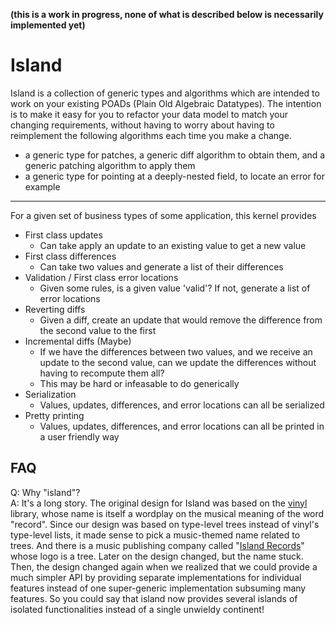 **(this is a work in progress, none of what is described below is necessarily implemented yet)**

Island
===

Island is a collection of generic types and algorithms which are intended to work on your existing POADs (Plain Old Algebraic Datatypes). The intention is to make it easy for you to refactor your data model to match your changing requirements, without having to worry about having to reimplement the following algorithms each time you make a change.

* a generic type for patches, a generic diff algorithm to obtain them, and a generic patching algorithm to apply them
* a generic type for pointing at a deeply-nested field, to locate an error for example

---

For a given set of business types of some application, this kernel provides
*   First class updates
    *   Can take apply an update to an existing value to get a new value
*   First class differences
    *   Can take two values and generate a list of their differences
*   Validation / First class error locations
    *   Given some rules, is a given value 'valid'? If not, generate a list of error locations
*   Reverting diffs 
    *   Given a diff, create an update that would remove the difference from the second value to the first
*   Incremental diffs (Maybe)
    *   If we have the differences between two values, and we receive an update to the second value, can we update the differences without having to recompute them all?
    *   This may be hard or infeasable to do generically
*   Serialization
    *   Values, updates, differences, and error locations can all be serialized
*   Pretty printing
    *   Values, updates, differences, and error locations can all be printed in a user friendly way

FAQ
---

Q: Why "island"?  
A: It's a long story. The original design for Island was based on the [vinyl](http://hackage.haskell.org/package/vinyl) library, whose name is itself a wordplay on the musical meaning of the word "record". Since our design was based on type-level trees instead of vinyl's type-level lists, it made sense to pick a music-themed name related to trees. And there is a music publishing company called "[Island Records](https://en.wikipedia.org/wiki/Island_Records)" whose logo is a tree. Later on the design changed, but the name stuck.  
Then, the design changed again when we realized that we could provide a much simpler API by providing separate implementations for individual features instead of one super-generic implementation subsuming many features. So you could say that island now provides several islands of isolated functionalities instead of a single unwieldy continent!

